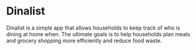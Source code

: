 # Dinalist
Dinalist is a simple app that allows households to keep track of who is dining at home when. The ultimate goals is to help households plan meals and grocery shopping more efficiently and reduce food waste.